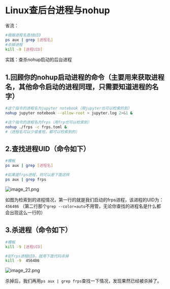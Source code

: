 # Linux查后台进程与nohup

省流：

```bash
#根据进程名查找UID
ps aux | grep [进程名]
#杀掉进程
kill -9 [进程UID]
```

实践：查杀nohup启动的后台进程
## 1.回顾你的nohup启动进程的命令（主要用来获取进程名，其他命令启动的进程同理，只需要知道进程的名字）
```bash
#这个指令的进程名为jupyter notebook（用jupyter也可以检索的到）
nohup jupyter notebook --allow-root > jupyter.log 2>&1 &

#这个指令的进程名为frps（用frp也可以检索到）
nohup ./frps -c frps.toml &
#（进程名可以少或者短，都可以检索到的）
```
## 2.查找进程UID（命令如下）

```bash
#模板
ps aux | grep [进程名]

#如果是frps进程，则可以是下面这样
ps aux | grep frps
```

![image_21.png](image_21.png)

如图为检索到的进程情况，第一行的就是我们启动的frps进程，该进程的UID为：`456486`
（第二行那个`grep --color=auto`不用管，无论你查找的进程名是什么都会出现这么一行的）
## 3.杀进程（命令如下）

```bash
#模板
kill -9 [进程UID] 

#如frps进程UID，就用下面代码杀掉
kill -9  456486
```

![image_22.png](image_22.png)

杀掉后，我们再用`ps aux | grep frps`查找一下情况，发现果然已经被杀掉了。